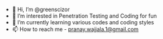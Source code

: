 - 👋 Hi, I’m @greenscizor
- 👀 I’m interested in Penetration Testing and Coding for fun
- 🌱 I’m currently learning various codes and coding styles
- 📫 How to reach me - pranay.wajjala.1@gmail.com
